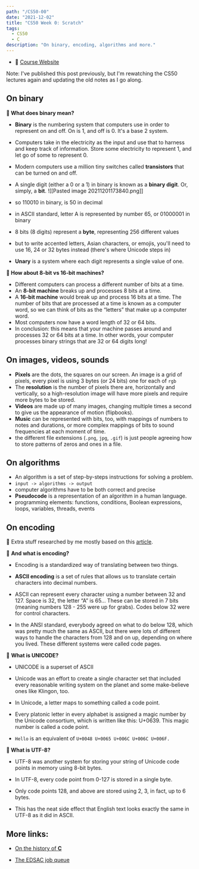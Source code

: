 ```yaml
---
path: "/CS50-00"
date: "2021-12-02"
title: "CS50 Week 0: Scratch"
tags:
  - CS50
  - C
description: "On binary, encoding, algorithms and more."
---
```


- 🔗 [Course Website](https://cs50.harvard.edu/x/2021/weeks/0/)

Note: I've published this post previously, but I'm rewatching the CS50 lectures again and updating the old notes as I go along.

## On binary

**🤔 What does binary mean?**

- **Binary** is the numbering system that computers use in order to represent on and off. On is 1, and off is 0. It's a base 2 system.
- Computers take in the electricity as the input and use that to harness and keep track of information. Store some electricity to represent 1, and let go of some to represent 0.
- Modern computers use a million tiny switches called **transistors** that can be turned on and off.
- A single digit (either a 0 or a 1) in binary is known as a **binary digit**. Or, simply, a **bit**.
![[Pasted image 20211201173840.png]]

- so 110010 in binary, is 50 in decimal
- in ASCII standard, letter A is represented by number 65, or 01000001 in binary

- 8 bits (8 digits) represent a **byte**, representing 256 different values
- but to write accented letters, Asian characters, or emojis, you'll need to use 16, 24 or 32 bytes instead (there's where Unicode steps in)

- **Unary** is a system where each digit represents a single value of one.

**🤔 How about 8-bit vs 16-bit machines?**
- Different computers can process a different number of bits at a time.
- An **8-bit machine** breaks up and processes 8 bits at a time.
- A **16-bit machine** would break up and process 16 bits at a time. The number of bits that are processed at a time is known as a computer word, so we can think of bits as the “letters” that make up a computer word.
- Most computers now have a word length of 32 or 64 bits.
- In conclusion: this means that your machine passes around and processes 32 or 64 bits at a time. In other words, your computer processes binary strings that are 32 or 64 digits long!


## On images, videos, sounds

- **Pixels** are the dots, the squares on our screen. An image is a grid of pixels, every pixel is using 3 bytes (or 24 bits) one for each of `rgb`
- The **resolution** is the number of pixels there are, horizontally and vertically, so a high-resolution image will have more pixels and require more bytes to be stored.
- **Videos** are made up of many images, changing multiple times a second to give us the appearance of motion (flipbooks).
- **Music** can be represented with bits, too, with mappings of numbers to notes and durations, or more complex mappings of bits to sound frequencies at each moment of time.
- the different file extensions (`.png`, `jpg`, `.gif`) is just people agreeing how to store patterns of zeros and ones in a file.

## On algorithms
- An algorithm is a set of step-by-steps instructions for solving a problem.
- `input -> algorithms -> output`
- computer algorithms have to be both correct and precise
- **Pseudocode** is a representation of an algorithm in a human language.
- programming elements: functions, conditions, Boolean expressions, loops, variables, threads, events

## On encoding

🔗 Extra stuff researched by me mostly based on this [article](https://www.joelonsoftware.com/2003/10/08/the-absolute-minimum-every-software-developer-absolutely-positively-must-know-about-unicode-and-character-sets-no-excuses/).

🤔 **And what is encoding?**

- Encoding is a standardized way of translating between two things.

- **ASCII encoding** is a set of rules that allows us to translate certain characters into decimal numbers.

- ASCII can represent every character using a number between 32 and 127. Space is 32, the letter “A” is 65... These can be stored in 7 bits (meaning numbers 128 - 255 were up for grabs). Codes below 32 were for control characters.

- In the ANSI standard, everybody agreed on what to do below 128, which was pretty much the same as ASCII, but there were lots of different ways to handle the characters from 128 and on up, depending on where you lived. These different systems were called code pages.

🤔 **What is UNICODE?**

- UNICODE is a superset of ASCII
- Unicode was an effort to create a single character set that included every reasonable writing system on the planet and some make-believe ones like Klingon, too.

- In Unicode, a letter maps to something called a code point.

- Every platonic letter in every alphabet is assigned a magic number by the Unicode consortium, which is written like this: U+0639. This magic number is called a code point.

- `Hello` is an equivalent of `U+0048 U+0065 U+006C U+006C U+006F.`

**🤔 What is UTF-8?**

- UTF-8 was another system for storing your string of Unicode code points in memory using 8-bit bytes.

- In UTF-8, every code point from 0-127 is stored in a single byte.
- Only code points 128, and above are stored using 2, 3, in fact, up to 6 bytes.

- This has the neat side effect that English text looks exactly the same in UTF-8 as it did in ASCII.

## More links:
- [On the history of **C**](https://arstechnica.com/features/2020/12/a-damn-stupid-thing-to-do-the-origins-of-c/)

- [The EDSAC job queue](https://www.youtube.com/watch?v=6v4Juzn10gM)
